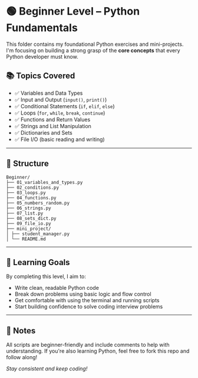 # 🟢 Beginner Level – Python Fundamentals

This folder contains my foundational Python exercises and mini-projects. I'm focusing on building a strong grasp of the **core concepts** that every Python developer must know.

## 📚 Topics Covered

- ✅ Variables and Data Types
- ✅ Input and Output (`input()`, `print()`)
- ✅ Conditional Statements (`if`, `elif`, `else`)
- ✅ Loops (`for`, `while`, `break`, `continue`)
- ✅ Functions and Return Values
- ✅ Strings and List Manipulation
- ✅ Dictionaries and Sets
- ✅ File I/O (basic reading and writing)

---

## 📁 Structure

```
Beginner/
├── 01_variables_and_types.py
├── 02_conditions.py
├── 03_loops.py
├── 04_functions.py
├── 05_numbers_random.py
├── 06_strings.py
├── 07_list.py
├── 08_sets_dict.py
├── 09_file_io.py
├── mini_project/
│ ├── student_manager.py
│ └── README.md
```

---

## 🎯 Learning Goals

By completing this level, I aim to:

- Write clean, readable Python code
- Break down problems using basic logic and flow control
- Get comfortable with using the terminal and running scripts
- Start building confidence to solve coding interview problems

---

## 🧠 Notes

All scripts are beginner-friendly and include comments to help with understanding. If you're also learning Python, feel free to fork this repo and follow along!

_Stay consistent and keep coding!_
